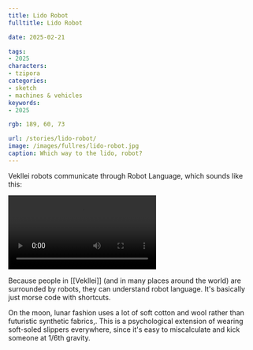 ```yaml
---
title: Lido Robot
fulltitle: Lido Robot

date: 2025-02-21

tags:
- 2025
characters:
- tzipora
categories:
- sketch
- machines & vehicles
keywords:
- 2025

rgb: 189, 60, 73

url: /stories/lido-robot/
image: /images/fullres/lido-robot.jpg
caption: Which way to the lido, robot?
---
```

Vekllei robots communicate through Robot Language, which sounds like this:

<video src="/video/robot.mp4" controls=""></video>

Because people in [[Vekllei]] (and in many places around the world) are surrounded by robots, they can understand robot language. It's basically just morse code with shortcuts.

On the moon, lunar fashion uses a lot of soft cotton and wool rather than futuristic synthetic fabrics,. This is a psychological extension of wearing soft-soled slippers everywhere, since it's easy to miscalculate and kick someone at 1/6th gravity.
